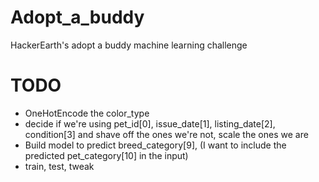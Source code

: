# Adopt_a_buddy
HackerEarth's adopt a buddy machine learning challenge

# TODO
* OneHotEncode the color_type
* decide if we're using pet_id[0], issue_date[1], listing_date[2], condition[3] and shave off the ones we're not, scale the ones we are
* Build model to predict breed_category[9], (I want to include the predicted pet_category[10] in the input) 
* train, test, tweak
